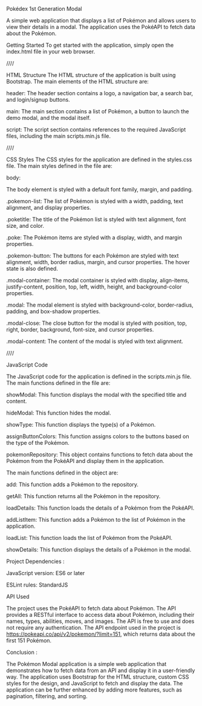 Pokédex 1st Generation Modal

A simple web application that displays a list of Pokémon and allows users to view their details in a modal. The application uses the PokéAPI to fetch data about the Pokémon.

Getting Started
To get started with the application, simply open the index.html file in your web browser.

////

HTML Structure
The HTML structure of the application is built using Bootstrap. The main elements of the HTML structure are:

header: The header section contains a logo, a navigation bar, a search bar, and login/signup buttons.

main: The main section contains a list of Pokémon, a button to launch the demo modal, and the modal itself.

script: The script section contains references to the required JavaScript files, including the main scripts.min.js file.

////

CSS Styles
The CSS styles for the application are defined in the styles.css file. The main styles defined in the file are:

body: 

The body element is styled with a default font family, margin, and padding.

.pokemon-list: The list of Pokémon is styled with a width, padding, text alignment, and display properties.

.poketitle: The title of the Pokémon list is styled with text alignment, font size, and color.

.poke: The Pokémon items are styled with a display, width, and margin properties.

.pokemon-button: The buttons for each Pokémon are styled with text alignment, width, border radius, margin, and cursor 
properties. The hover state is also defined.

.modal-container: The modal container is styled with display, align-items, justify-content, position, top, left, width, height, and background-color properties.

.modal: The modal element is styled with background-color, border-radius, padding, and box-shadow properties.

.modal-close: The close button for the modal is styled with position, top, right, border, background, font-size, and cursor properties.

.modal-content: The content of the modal is styled with text alignment.

////

JavaScript Code

The JavaScript code for the application is defined in the scripts.min.js file. The main functions defined in the file are:

showModal: This function displays the modal with the specified title and content.

hideModal: This function hides the modal.

showType: This function displays the type(s) of a Pokémon.

assignButtonColors: This function assigns colors to the buttons based on the type of the Pokémon.

pokemonRepository: This object contains functions to fetch data about the Pokémon from the PokéAPI and display them in 
the application. 

The main functions defined in the object are:

add: This function adds a Pokémon to the repository.

getAll: This function returns all the Pokémon in the repository.

loadDetails: This function loads the details of a Pokémon from the PokéAPI.

addListItem: This function adds a Pokémon to the list of Pokémon in the application.

loadList: This function loads the list of Pokémon from the PokéAPI.

showDetails: This function displays the details of a Pokémon in the modal.

Project Dependencies :

JavaScript version: ES6 or later

ESLint rules: StandardJS

API Used

The project uses the PokéAPI to fetch data about Pokémon. The API provides a RESTful interface to access data about Pokémon, including their names, types, abilities, moves, and images. The API is free to use and does not require any authentication. The API endpoint used in the project is https://pokeapi.co/api/v2/pokemon/?limit=151, which returns data about the first 151 Pokémon.




Conclusion : 

The Pokémon Modal application is a simple web application that demonstrates how to fetch data from an API and display it in a user-friendly way. The application uses Bootstrap for the HTML structure, custom CSS styles for the design, and JavaScript to fetch and display the data. The application can be further enhanced by adding more features, such as pagination, filtering, and sorting.